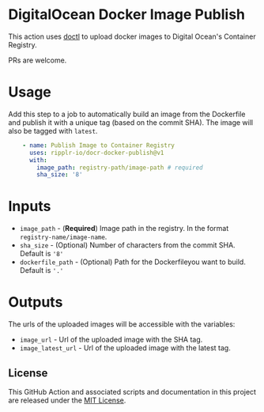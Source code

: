# DigitalOcean Docker Image Publish
This action uses [doctl](https://github.com/digitalocean/action-doctl) to upload docker images to Digital Ocean's Container Registry.

PRs are welcome.

# Usage
Add this step to a job to automatically build an image from the Dockerfile and publish it with a unique tag (based on the commit SHA). The image will also be tagged with `latest`.

```yaml
    - name: Publish Image to Container Registry
      uses: ripplr-io/docr-docker-publish@v1
      with:
        image_path: registry-path/image-path # required
        sha_size: '8'
```

# Inputs
- `image_path` - (**Required**) Image path in the registry. In the format `registry-name/image-name`.
- `sha_size` - (Optional) Number of characters from the commit SHA. Default is `'8'`
- `dockerfile_path` - (Optional) Path for the Dockerfileyou want to build. Default is `'.'`

# Outputs
The urls of the uploaded images will be accessible with the variables:
- `image_url` - Url of the uploaded image with the SHA tag.
- `image_latest_url` - Url of the uploaded image with the latest tag.

## License

This GitHub Action and associated scripts and documentation in this project are released under the [MIT License](LICENSE).
